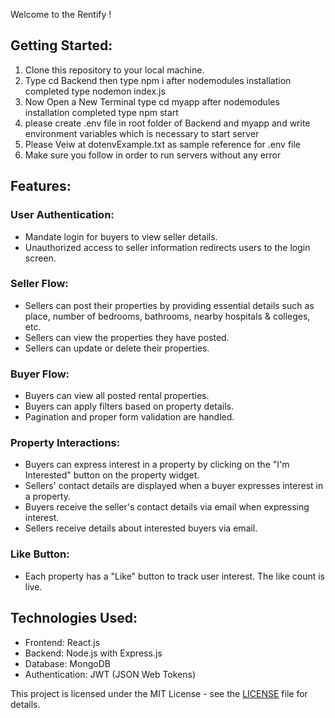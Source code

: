 
Welcome to the Rentify !


## Getting Started:

1. Clone this repository to your local machine.
2. Type cd Backend then type npm i after nodemodules installation completed type nodemon index.js
3. Now Open a New Terminal type cd myapp after nodemodules installation completed type npm start
4. please create .env file in root folder of Backend and myapp and write environment variables which is necessary  to start server
5. Please Veiw at dotenvExample.txt as sample reference for .env file
6. Make sure you follow in order to run servers without any error


## Features:

### User Authentication:

- Mandate login for buyers to view seller details.
- Unauthorized access to seller information redirects users to the login screen.

### Seller Flow:

- Sellers can post their properties by providing essential details such as place, number of bedrooms, bathrooms, nearby hospitals & colleges, etc.
- Sellers can view the properties they have posted.
- Sellers can update or delete their properties.

### Buyer Flow:

- Buyers can view all posted rental properties.
- Buyers can apply filters based on property details.
- Pagination and proper form validation are handled.

### Property Interactions:

- Buyers can express interest in a property by clicking on the "I'm Interested" button on the property widget.
- Sellers' contact details are displayed when a buyer expresses interest in a property.
- Buyers receive the seller's contact details via email when expressing interest.
- Sellers receive details about interested buyers via email.

### Like Button:

- Each property has a "Like" button to track user interest. The like count is live.




## Technologies Used:

- Frontend: React.js
- Backend: Node.js with Express.js
- Database: MongoDB
- Authentication: JWT (JSON Web Tokens)



This project is licensed under the MIT License - see the [LICENSE](LICENSE) file for details.

